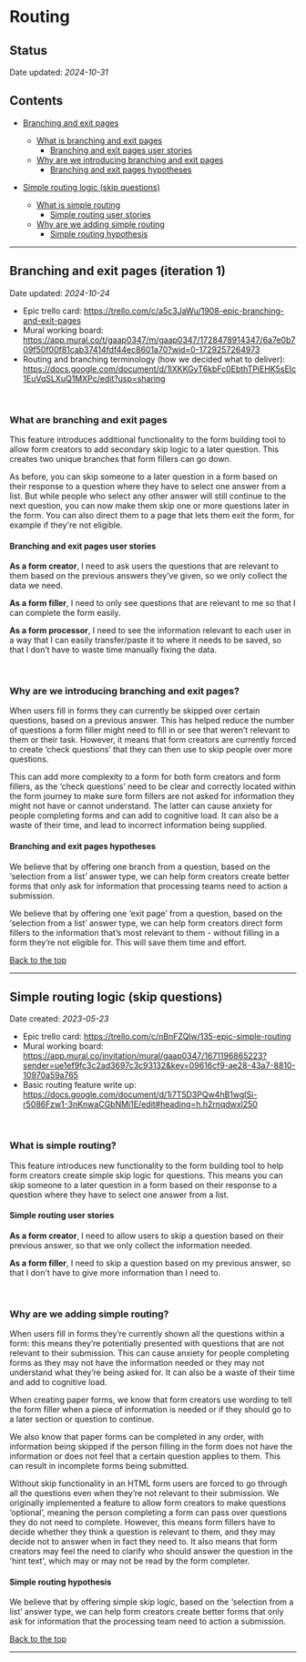 # Routing 

## Status 

Date updated: *2024-10-31*  

## Contents

- [Branching and exit pages](#branching-and-exit-pages-iteration-1)
  - [What is branching and exit pages](#what-is-branching-and-exit-pages)
    - [Branching and exit pages user stories](#branching-and-exit-pages-user-stories)
  - [Why are we introducing branching and exit pages](#why-are-we-introducing-branching-and-exit-pages)
    - [Branching and exit pages hypotheses](#branching-and-exit-pages-hypotheses)

- [Simple routing logic (skip questions)](#simple-routing-logic-skip-questions)
  - [What is simple routing ](#what-is-simple-routing)
    - [Simple routing user stories](#simple-routing-user-stories)
  - [Why are we adding simple routing ](#why-are-we-adding-simple-routing)
    - [Simple routing hypothesis](#simple-routing-hypothesis)

___

## Branching and exit pages (iteration 1)

Date updated: *2024-10-24* 

- Epic trello card: https://trello.com/c/a5c3JaWu/1908-epic-branching-and-exit-pages  
- Mural working board: https://app.mural.co/t/gaap0347/m/gaap0347/1728478914347/6a7e0b709f50f00f81cab37414fdf44ec8601a70?wid=0-1729257264973  
- Routing and branching terminology (how we decided what to deliver): https://docs.google.com/document/d/1lXKKGyT6kbFc0EbthTPiEHK5sEIc1EuVqSLXuQ1MXPc/edit?usp=sharing  

<br>  

### What are branching and exit pages  

This feature introduces additional functionality to the form building tool to allow form creators to add secondary skip logic to a later question. This creates two unique branches that form fillers can go down. 

As before, you can skip someone to a later question in a form based on their response to a question where they have to select one answer from a list. But while people who select any other answer will still continue to the next question, you can now make them skip one or more questions later in the form. You can also direct them to a page that lets them exit the form, for example if they're not eligible.

#### Branching and exit pages user stories

**As a form creator**, I need to ask users the questions that are relevant to them based on the previous answers they’ve given, so we only collect the data we need.    

**As a form filler**, I need to only see questions that are relevant to me so that I can complete the form easily.  

**As a form processor**, I need to see the information relevant to each user in a way that I can easily transfer/paste it to where it needs to be saved, so that I don’t have to waste time manually fixing the data.  

<br>  

### Why are we introducing branching and exit pages?

When users fill in forms they can currently be skipped over certain questions, based on a previous answer. This has helped reduce the number of questions a form filler might need to fill in or see that weren’t relevant to them or their task. However, it means that form creators are currently forced to create ‘check questions’ that they can then use to skip people over more questions.  

This can add more complexity to a form for both form creators and form fillers, as the ‘check questions’ need to be clear and correctly located within the form journey to make sure form fillers are not asked for information they might not have or cannot understand. The latter can cause anxiety for people completing forms and can add to cognitive load. It can also be a waste of their time, and lead to incorrect information being supplied.  

#### Branching and exit pages hypotheses

We believe that by offering one branch from a question, based on the ‘selection from a list’ answer type, we can help form creators create better forms that only ask for information that processing teams need to action a submission. 

We believe that by offering one ‘exit page’ from a question, based on the ‘selection from a list’ answer type, we can help form creators direct form fillers to the information that’s most relevant to them - without filling in a form they’re not eligible for. This will save them time and effort.  

[Back to the top](#routing)

___

## Simple routing logic (skip questions)

Date created: *2023-05-23*  

- Epic trello card: https://trello.com/c/nBnFZQlw/135-epic-simple-routing  
- Mural working board: https://app.mural.co/invitation/mural/gaap0347/1671196865223?sender=ue1ef9fc3c2ad3697c3c93132&key=09616cf9-ae28-43a7-8810-10970a59a765  
- Basic routing feature write up: https://docs.google.com/document/d/1i7T5D3PQw4hB1wgISi-r5086Fzw1-3nKnwaCGbNMi1E/edit#heading=h.h2rnqdwxl250  

<br>  

### What is simple routing?   

This feature introduces new functionality to the form building tool to help form creators create simple skip logic for questions. This means you can skip someone to a later question in a form based on their response to a question where they have to select one answer from a list.

#### Simple routing user stories

**As a form creator**, I need to allow users to skip a question based on their previous answer, so that we only collect the information needed.

**As a form filler**, I need to skip a question based on my previous answer, so that I don't have to give more information than I need to.

<br>  

### Why are we adding simple routing? 

When users fill in forms they’re currently shown all the questions within a form: this means they’re potentially presented with questions that are not relevant to their submission. This can cause anxiety for people completing forms as they may not have the information needed or they may not understand what they’re being asked for. It can also be a waste of their time and add to cognitive load.  

When creating paper forms, we know that form creators use wording to tell the form filler when a piece of information is needed or if they should go to a later section or question to continue.  

We also know that paper forms can be completed in any order, with information being skipped if the person filling in the form does not have the information or does not feel that a certain question applies to them. This can result in incomplete forms being submitted.  

Without skip functionality in an HTML form users are forced to go through all the questions even when they’re not relevant to their submission. We originally implemented a feature to allow form creators to make questions ‘optional’, meaning the person completing a form can pass over questions they do not need to complete. However, this means form fillers have to decide whether they think a question is relevant to them, and they may decide not to answer when in fact they need to. It also means that form creators may feel the need to clarify who should answer the question in the 'hint text', which may or may not be read by the form completer.  


#### Simple routing hypothesis  

We believe that by offering simple skip logic, based on the ‘selection from a list’ answer type, we can help form creators create better forms that only ask for information that the processing team need to action a submission.  

[Back to the top](#routing)

___
